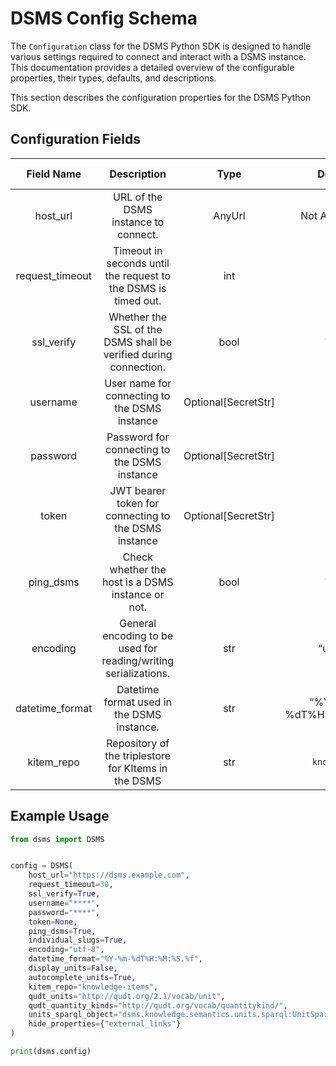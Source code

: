 # DSMS Config Schema

The `Configuration` class for the DSMS Python SDK is designed to handle various settings required to connect and interact with a DSMS instance. This documentation provides a detailed overview of the configurable properties, their types, defaults, and descriptions.


This section describes the configuration properties for the DSMS Python SDK.

## Configuration Fields

| Field Name       | Description                                                                                  | Type                 | Default              | Property Namespace | Required/Optional |
|:----------------:|:--------------------------------------------------------------------------------------------:|:--------------------:|:--------------------:|:------------------:|:-----------------:|
| host_url         | URL of the DSMS instance to connect.                                                         | AnyUrl               | Not Applicable       | `host_url`           | Required          |
| request_timeout  | Timeout in seconds until the request to the DSMS is timed out.                               | int                  | `30`                   | `request_timeout`    | Optional          |
| ssl_verify       | Whether the SSL of the DSMS shall be verified during connection.                             | bool                 | `True`                 | `ssl_verify`         | Optional          |
| username         | User name for connecting to the DSMS instance                                                | Optional[SecretStr]  | `None`                 | `username`           | Optional          |
| password         | Password for connecting to the DSMS instance                                                 | Optional[SecretStr]  | `None`                 | `password`           | Optional          |
| token            | JWT bearer token for connecting to the DSMS instance                                         | Optional[SecretStr]  | `None`                 | `token`              | Optional          |
| ping_dsms        | Check whether the host is a DSMS instance or not.                                            | bool                 | `True`                 | `ping_dsms`          | Optional          |
| encoding         | General encoding to be used for reading/writing serializations.                              | str                  | “utf-8”              | `encoding`           | Optional          |
| datetime_format  | Datetime format used in the DSMS instance.                                                   | str                  | “%Y-%m-%dT%H:%M:%S.%f” | `datetime_format`    | Optional          |
| kitem_repo       | Repository of the triplestore for KItems in the DSMS                                         | str                  | `knowledge`            | `kitem_repo`         | Optional          |

## Example Usage
```python
from dsms import DSMS


config = DSMS(
    host_url="https://dsms.example.com",
    request_timeout=30,
    ssl_verify=True,
    username="****",
    password="****",
    token=None,
    ping_dsms=True,
    individual_slugs=True,
    encoding="utf-8",
    datetime_format="%Y-%m-%dT%H:%M:%S.%f",
    display_units=False,
    autocomplete_units=True,
    kitem_repo="knowledge-items",
    qudt_units="http://qudt.org/2.1/vocab/unit",
    qudt_quantity_kinds="http://qudt.org/vocab/quantitykind/",
    units_sparql_object="dsms.knowledge.semantics.units.sparql:UnitSparqlQuery",
    hide_properties={"external_links"}
)

print(dsms.config)
```
